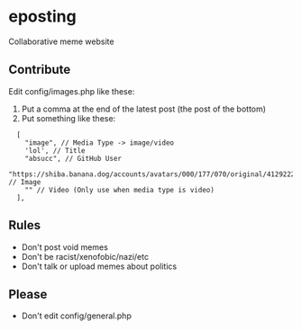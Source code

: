 # eposting
Collaborative meme website
## Contribute
Edit config/images.php like these:
1. Put a comma at the end of the latest post (the post of the bottom)
2. Put something like these:
```
  [
    "image", // Media Type -> image/video
    'lol', // Title
    "absucc", // GitHub User
    "https://shiba.banana.dog/accounts/avatars/000/177/070/original/4129222e7ab86b6a.png", // Image
    "" // Video (Only use when media type is video)
  ],
```
## Rules
- Don't post void memes
- Don't be racist/xenofobic/nazi/etc
- Don't talk or upload memes about politics
## Please
- Don't edit config/general.php
